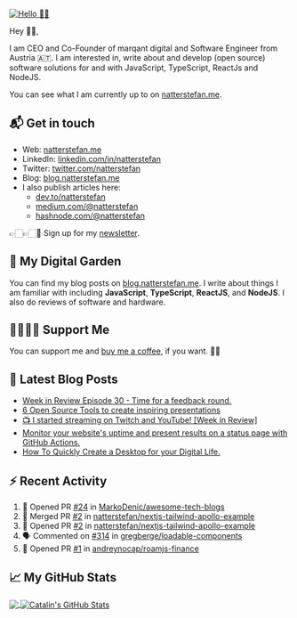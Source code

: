 [![Hello 👋🏻](https://pbs.twimg.com/profile_banners/214395203/1609525620/1500x500)][1]

Hey 👋🏻,

I am CEO and Co-Founder of marqant digital and Software Engineer from Austria
🇦🇹. I am interested in, write about and develop (open source) software solutions
for and with JavaScript, TypeScript, ReactJs and NodeJS.

You can see what I am currently up to on [natterstefan.me][1].

## 📬 Get in touch

- Web: [natterstefan.me][1]
- LinkedIn: [linkedin.com/in/natterstefan][2]
- Twitter: [twitter.com/natterstefan][3]
- Blog: [blog.natterstefan.me][4]
- I also publish articles here:
  - [dev.to/natterstefan][10]
  - [medium.com/@natterstefan][6]
  - [hashnode.com/@natterstefan][7]

👉🏻👉🏻📧 Sign up for my [newsletter][5].

## 🌳 My Digital Garden

You can find my blog posts on [blog.natterstefan.me][4]. I write about things I
am familiar with including **JavaScript**, **TypeScript**, **ReactJS**, and
**NodeJS**. I also do reviews of software and hardware.

## 🤜🏻🤛🏻 Support Me

You can support me and [buy me a coffee][8], if you want. 🙏🏻

## 📕 Latest Blog Posts

<!-- BLOG-POST-LIST:START -->
- [Week in Review Episode 30 - Time for a feedback round.](https://blog.natterstefan.me/week-in-review-episode-30-time-for-a-feedback-round)
- [6 Open Source Tools to create inspiring presentations](https://blog.natterstefan.me/6-open-source-tools-to-create-inspiring-presentations)
- [📺 I started streaming on Twitch and YouTube! [Week in Review]](https://blog.natterstefan.me/i-started-streaming-on-twitch-and-youtube-week-in-review)
- [Monitor your website's uptime and present results on a status page with GitHub Actions.](https://blog.natterstefan.me/monitor-your-websites-uptime-and-present-results-on-a-status-page-with-github-actions)
- [How To Quickly Create a Desktop for your Digital Life.](https://blog.natterstefan.me/how-to-quickly-create-a-desktop-for-your-digital-life)
<!-- BLOG-POST-LIST:END -->

## :zap: Recent Activity

<!--START_SECTION:activity-->
1. 💪 Opened PR [#24](https://github.com/MarkoDenic/awesome-tech-blogs/pull/24) in [MarkoDenic/awesome-tech-blogs](https://github.com/MarkoDenic/awesome-tech-blogs)
2. 🎉 Merged PR [#2](https://github.com/natterstefan/nextjs-tailwind-apollo-example/pull/2) in [natterstefan/nextjs-tailwind-apollo-example](https://github.com/natterstefan/nextjs-tailwind-apollo-example)
3. 💪 Opened PR [#2](https://github.com/natterstefan/nextjs-tailwind-apollo-example/pull/2) in [natterstefan/nextjs-tailwind-apollo-example](https://github.com/natterstefan/nextjs-tailwind-apollo-example)
4. 🗣 Commented on [#314](https://github.com/gregberge/loadable-components/issues/314) in [gregberge/loadable-components](https://github.com/gregberge/loadable-components)
5. 💪 Opened PR [#1](https://github.com/andreynocap/roamjs-finance/pull/1) in [andreynocap/roamjs-finance](https://github.com/andreynocap/roamjs-finance)
<!--END_SECTION:activity-->

## &#x1f4c8; My GitHub Stats

<a href="https://github.com/natterstefan/natterstefan">
  <img align="center" src="https://github-readme-stats.vercel.app/api/top-langs/?username=natterstefan&hide=java,html&title_color=ffffff&text_color=c9cacc&icon_color=2bbc8a&bg_color=1d1f21" />
</a>

<a href="https://github.com/natterstefan/natterstefan">
  <img align="center" src="https://github-readme-stats.vercel.app/api?username=natterstefan&show_icons=true&line_height=27&count_private=true&title_color=ffffff&text_color=c9cacc&icon_color=2bbc8a&bg_color=1d1f21" alt="Catalin's GitHub Stats" />
</a>

[1]:
  https://natterstefan.me/?utm_source=github.com&utm_medium=gh-profile-natterstefan&utm_campaign=natterstefan
[2]: https://www.linkedin.com/in/natterstefan
[3]: https://www.twitter.com/natterstefan
[4]: https://blog.natterstefan.me
[5]:
  https://newsletter.natterstefan.me?utm_source=github.com&utm_medium=gh-profile-natterstefan&utm_campaign=natterstefan
[6]: https://medium.com/@natterstefan
[7]: https://hashnode.com/@natterstefan
[8]: https://nttr.st/2QoQhEb
[9]: https://nttr.st/2YEatXb
[10]: https://dev.to/natterstefan
